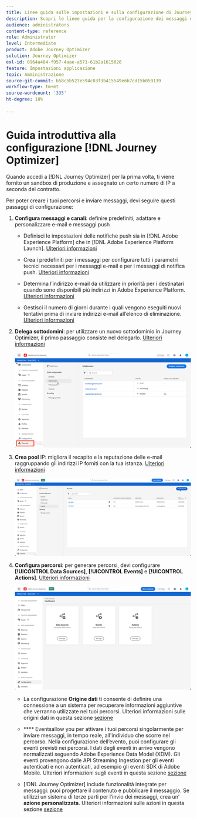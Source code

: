 ```yaml
---
title: Linee guida sulle impostazioni e sulla configurazione di Journey Optimizer
description: Scopri le linee guida per la configurazione dei messaggi e dei percorsi
audience: administrators
content-type: reference
role: Administrator
level: Intermediate
product: Adobe Journey Optimizer
solution: Journey Optimizer
exl-id: 0964a484-f957-4aae-a571-61b2a1615026
feature: Impostazioni applicazione
topic: Amministrazione
source-git-commit: b58c5b527e594c03f3b415549e6b7cd15b050139
workflow-type: tm+mt
source-wordcount: '335'
ht-degree: 10%

---
```



# Guida introduttiva alla configurazione [!DNL Journey Optimizer]

Quando accedi a [!DNL Journey Optimizer] per la prima volta, ti viene fornito un sandbox di produzione e assegnato un certo numero di IP a seconda del contratto.

Per poter creare i tuoi percorsi e inviare messaggi, devi seguire questi passaggi di configurazione:

1. **Configura messaggi e canali**: definire predefiniti, adattare e personalizzare e-mail e messaggi push

   * Definisci le impostazioni delle notifiche push sia in [!DNL Adobe Experience Platform] che in [!DNL Adobe Experience Platform Launch]. [Ulteriori informazioni](../push-gs.md)

   * Crea i predefiniti per i messaggi per configurare tutti i parametri tecnici necessari per i messaggi e-mail e per i messaggi di notifica push. [Ulteriori informazioni](message-presets.md)

   * Determina l’indirizzo e-mail da utilizzare in priorità per i destinatari quando sono disponibili più indirizzi in Adobe Experience Platform. [Ulteriori informazioni](primary-email-addresses.md)

   * Gestisci il numero di giorni durante i quali vengono eseguiti nuovi tentativi prima di inviare indirizzi e-mail all’elenco di eliminazione. [Ulteriori informazioni](manage-suppression-list.md)

   <!--
    * Understand push notification flow. [Learn more](../push-gs.md)
    -->

1. **Delega sottodomini**: per utilizzare un nuovo sottodominio in Journey Optimizer, il primo passaggio consiste nel delegarlo. [Ulteriori informazioni](about-subdomain-delegation.md)

   ![](../assets/subdomain.png)

1. **Crea pool** IP: migliora il recapito e la reputazione delle e-mail raggruppando gli indirizzi IP forniti con la tua istanza. [Ulteriori informazioni](ip-pools.md)

   ![](../assets/ip-pool.png)

1. **Configura percorsi**: per generare percorsi, devi configurare  **[!UICONTROL Data Sources]**,  **[!UICONTROL Events]** e  **[!UICONTROL Actions]**. [Ulteriori informazioni](about-data-sources-events-actions.md)

   ![](../assets/admin-menu.png)

   * La configurazione **Origine dati** ti consente di definire una connessione a un sistema per recuperare informazioni aggiuntive che verranno utilizzate nei tuoi percorsi. Ulteriori informazioni sulle origini dati in questa sezione [sezione](../datasource/about-data-sources.md)

   * **** Eventsallow you per attivare i tuoi percorsi singolarmente per inviare messaggi, in tempo reale, all&#39;individuo che scorre nel percorso. Nella configurazione dell’evento, puoi configurare gli eventi previsti nei percorsi. I dati degli eventi in arrivo vengono normalizzati seguendo Adobe Experience Data Model (XDM). Gli eventi provengono dalle API Streaming Ingestion per gli eventi autenticati e non autenticati, ad esempio gli eventi SDK di Adobe Mobile. Ulteriori informazioni sugli eventi in questa sezione [sezione](../event/about-events.md)

   * [!DNL Journey Optimizer] include funzionalità integrate per messaggi: puoi progettare il contenuto e pubblicare il messaggio. Se utilizzi un sistema di terze parti per l’invio dei messaggi, crea un’ **azione personalizzata**. Ulteriori informazioni sulle azioni in questa sezione [sezione](../action/action.md)